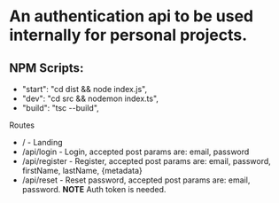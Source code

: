 # An authentication api to be used internally for personal projects.

## NPM Scripts:

- "start": "cd dist && node index.js",
- "dev": "cd src && nodemon index.ts",
- "build": "tsc --build",

Routes

- / - Landing
- /api/login - Login, accepted post params are: email, password
- /api/register - Register, accepted post params are: email, password, firstName, lastName, {metadata}
- /api/reset - Reset password, accepted post params are: email, password. **NOTE** Auth token is needed.
